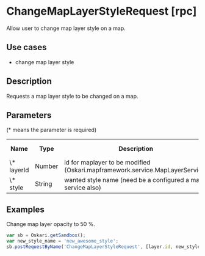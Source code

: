 # ChangeMapLayerStyleRequest [rpc]

Allow user to change map layer style on a map.

## Use cases

- change map layer style

## Description

Requests a map layer style to be changed on a map.

## Parameters

(* means the parameter is required)

<table class="table">
<tr>
  <th> Name</th><th> Type</th><th> Description</th><th> Default value</th>
</tr>
<tr>
  <td> \* layerId </td><td> Number </td><td> id for maplayer to be modified (Oskari.mapframework.service.MapLayerService) </td><td> </td>
</tr>
<tr>
  <td> \* style </td><td> String </td><td> wanted style name (need be a configured a map service also) </td><td> </td>
</tr>
</table>

## Examples

Change map layer opacity to 50 %.
```javascript
var sb = Oskari.getSandbox();
var new_style_name = 'new_awesome_style';
sb.postRequestByName('ChangeMapLayerStyleRequest', [layer.id, new_style_name]);
```